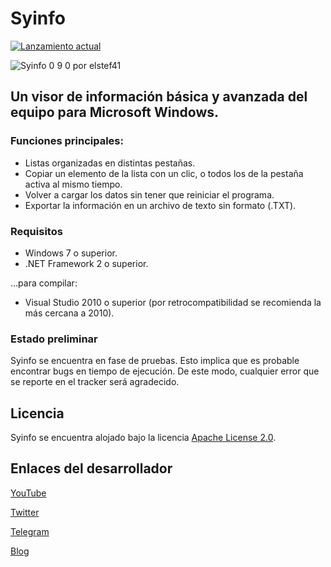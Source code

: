 # Syinfo
[![Lanzamiento actual](https://img.shields.io/github/v/release/elstef41/syinfo?include_prereleases)](https://github.com/elstef41/syinfo/releases)

![Syinfo 0 9 0 por elstef41](https://user-images.githubusercontent.com/19848495/169704499-1dd72e02-1827-4a64-b5e9-c5db58109f57.png)
## Un visor de información básica y avanzada del equipo para Microsoft Windows.

### Funciones principales:
- Listas organizadas en distintas pestañas.
- Copiar un elemento de la lista con un clic, o todos los de la pestaña activa al mismo tiempo.
- Volver a cargar los datos sin tener que reiniciar el programa.
- Exportar la información en un archivo de texto sin formato (.TXT).

### Requisitos
* Windows 7 o superior.
* .NET Framework 2 o superior.

...para compilar:
* Visual Studio 2010 o superior (por retrocompatibilidad se recomienda la más cercana a 2010).

### Estado preliminar
Syinfo se encuentra en fase de pruebas. Esto implica que es probable encontrar bugs en tiempo de ejecución. De este modo, cualquier error que se reporte en el tracker será agradecido.

## Licencia
Syinfo se encuentra alojado bajo la licencia [Apache License 2.0](https://www.apache.org/licenses/LICENSE-2.0.html).

## Enlaces del desarrollador
[YouTube](https://www.youtube.com/user/elstef41)

[Twitter](https://twitter.com/elstef41)

[Telegram](https://t.me/elstef41)

[Blog](https://elstef41.com)
